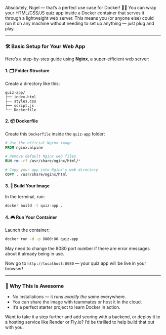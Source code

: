 Absolutely, Nigel — that’s a perfect use case for Docker! 🧠💡 You can wrap your HTML/CSS/JS quiz app inside a Docker container that serves it through a lightweight web server. This means you (or anyone else) could run it on any machine without needing to set up anything — just plug and play.

---

### 🛠️ Basic Setup for Your Web App

Here’s a step-by-step guide using **Nginx**, a super-efficient web server:

#### 1. 🗂️ Folder Structure

Create a directory like this:

```
quiz-app/
├── index.html
├── styles.css
├── script.js
└── Dockerfile
```

#### 2. 📦 Dockerfile

Create this `Dockerfile` inside the `quiz-app` folder:

```Dockerfile
# Use the official Nginx image
FROM nginx:alpine

# Remove default Nginx web files
RUN rm -rf /usr/share/nginx/html/*

# Copy your app into Nginx's web directory
COPY . /usr/share/nginx/html
```

#### 3. 🚀 Build Your Image

In the terminal, run:

```bash
docker build -t quiz-app .
```

#### 4. 🎮 Run Your Container

Launch the container:

```bash
docker run -d -p 8080:80 quiz-app
```

May need to change the 8080 port number if there are error messages about it already being in use.

Now go to `http://localhost:8080` — your quiz app will be live in your browser!

---

### 🎯 Why This Is Awesome

- No installations — it runs _exactly the same_ everywhere.
- You can share the image with teammates or host it in the cloud.
- It’s a perfect starter project to learn Docker in action.

Want to take it a step further and add scoring with a backend, or deploy it to a hosting service like Render or Fly.io? I’d be thrilled to help build that out with you.
